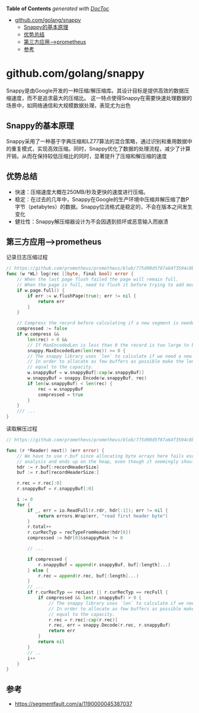 <!-- START doctoc generated TOC please keep comment here to allow auto update -->
<!-- DON'T EDIT THIS SECTION, INSTEAD RE-RUN doctoc TO UPDATE -->
**Table of Contents**  *generated with [DocToc](https://github.com/thlorenz/doctoc)*

- [github.com/golang/snappy](#githubcomgolangsnappy)
  - [Snappy的基本原理](#snappy%E7%9A%84%E5%9F%BA%E6%9C%AC%E5%8E%9F%E7%90%86)
  - [优势总结](#%E4%BC%98%E5%8A%BF%E6%80%BB%E7%BB%93)
  - [第三方应用-->prometheus](#%E7%AC%AC%E4%B8%89%E6%96%B9%E5%BA%94%E7%94%A8--prometheus)
  - [参考](#%E5%8F%82%E8%80%83)

<!-- END doctoc generated TOC please keep comment here to allow auto update -->

# github.com/golang/snappy


Snappy是由Google开发的一种压缩/解压缩库。其设计目标是提供高效的数据压缩速度，而不是追求最大的压缩比。
这一特点使得Snappy在需要快速处理数据的场景中，如网络通信和大规模数据处理，表现尤为出色


## Snappy的基本原理
Snappy采用了一种基于字典压缩和LZ77算法的混合策略，通过识别和重用数据中的重复模式，实现高效压缩。同时，Snappy优化了数据的处理流程，减少了计算开销，从而在保持较低压缩比的同时，显著提升了压缩和解压缩的速度

## 优势总结

- 快速：压缩速度大概在250MB/秒及更快的速度进行压缩。
- 稳定：在过去的几年中，Snappy在Google的生产环境中压缩并解压缩了数P字节（petabytes）的数据。Snappy位流格式是稳定的，不会在版本之间发生变化
- 健壮性：Snappy解压缩器设计为不会因遇到损坏或恶意输入而崩溃




## 第三方应用-->prometheus 


记录日志压缩过程
```go
// https://github.com/prometheus/prometheus/blob/775d90d5f87a64f3594c8b911ab2bc65a04f80c1/tsdb/wlog/wlog.go
func (w *WL) log(rec []byte, final bool) error {
	// When the last page flush failed the page will remain full.
	// When the page is full, need to flush it before trying to add more records to it.
	if w.page.full() {
		if err := w.flushPage(true); err != nil {
			return err
		}
	}

	// Compress the record before calculating if a new segment is needed.
	compressed := false
	if w.compress &&
		len(rec) > 0 &&
		// If MaxEncodedLen is less than 0 the record is too large to be compressed.
		snappy.MaxEncodedLen(len(rec)) >= 0 {
		// The snappy library uses `len` to calculate if we need a new buffer.
		// In order to allocate as few buffers as possible make the length
		// equal to the capacity.
		w.snappyBuf = w.snappyBuf[:cap(w.snappyBuf)]
		w.snappyBuf = snappy.Encode(w.snappyBuf, rec)
		if len(w.snappyBuf) < len(rec) {
			rec = w.snappyBuf
			compressed = true
		}
	}
	/// ...
}	
```

读取解压过程

```go
// https://github.com/prometheus/prometheus/blob/775d90d5f87a64f3594c8b911ab2bc65a04f80c1/tsdb/wlog/reader.go

func (r *Reader) next() (err error) {
	// We have to use r.buf since allocating byte arrays here fails escape
	// analysis and ends up on the heap, even though it seemingly should not.
	hdr := r.buf[:recordHeaderSize]
	buf := r.buf[recordHeaderSize:]

	r.rec = r.rec[:0]
	r.snappyBuf = r.snappyBuf[:0]

	i := 0
	for {
		if _, err = io.ReadFull(r.rdr, hdr[:1]); err != nil {
			return errors.Wrap(err, "read first header byte")
		}
		r.total++
		r.curRecTyp = recTypeFromHeader(hdr[0])
		compressed := hdr[0]&snappyMask != 0

        // ...

		if compressed {
			r.snappyBuf = append(r.snappyBuf, buf[:length]...)
		} else {
			r.rec = append(r.rec, buf[:length]...)
		}
        // ...
		if r.curRecTyp == recLast || r.curRecTyp == recFull {
			if compressed && len(r.snappyBuf) > 0 {
				// The snappy library uses `len` to calculate if we need a new buffer.
				// In order to allocate as few buffers as possible make the length
				// equal to the capacity.
				r.rec = r.rec[:cap(r.rec)]
				r.rec, err = snappy.Decode(r.rec, r.snappyBuf)
				return err
			}
			return nil
		}
		// ..
		i++
	}
}

```

## 参考
- https://segmentfault.com/a/1190000045387037